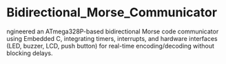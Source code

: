 # Bidirectional_Morse_Communicator
ngineered an ATmega328P-based bidirectional Morse code communicator using Embedded C, integrating timers, interrupts, and hardware interfaces (LED, buzzer, LCD, push button) for real-time encoding/decoding without blocking delays.
